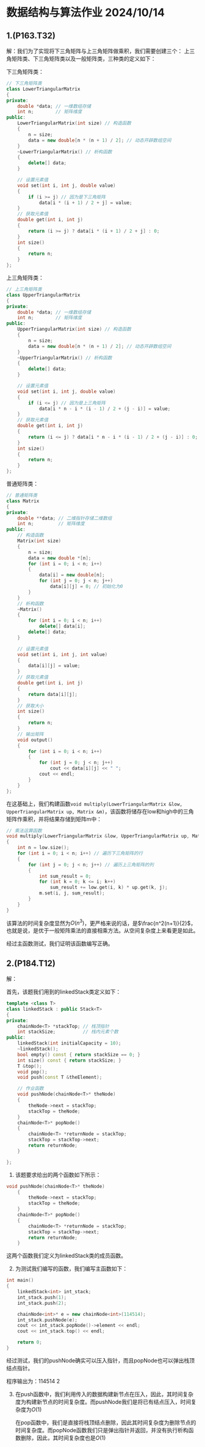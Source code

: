 # 数据结构与算法作业  2024/10/14

## 1.(P163.T32)
解：我们为了实现将下三角矩阵与上三角矩阵做乘积，我们需要创建三个：
上三角矩阵类、下三角矩阵类以及一般矩阵类，三种类的定义如下：

下三角矩阵类：
```c++
// 下三角矩阵类
class LowerTriangularMatrix
{
private:
    double *data; // 一维数组存储
    int n;        // 矩阵维度
public:
    LowerTriangularMatrix(int size) // 构造函数
    {
        n = size;
        data = new double[n * (n + 1) / 2]; // 动态开辟数组空间
    }
    ~LowerTriangularMatrix() // 析构函数
    {
        delete[] data;
    }

    // 设置元素值
    void set(int i, int j, double value)
    {
        if (i >= j) // 因为是下三角矩阵
            data[i * (i + 1) / 2 + j] = value;
    }
    // 获取元素值
    double get(int i, int j)
    {
        return (i >= j) ? data[i * (i + 1) / 2 + j] : 0;
    }
    int size()
    {
        return n;
    }
};
```

上三角矩阵类：
```c++
// 上三角矩阵类
class UpperTriangularMatrix
{
private:
    double *data; // 一维数组存储
    int n;        // 矩阵维度
public:
    UpperTriangularMatrix(int size) // 构造函数
    {
        n = size;
        data = new double[n * (n + 1) / 2]; // 动态开辟数组空间
    }
    ~UpperTriangularMatrix() // 析构函数
    {
        delete[] data;
    }

    // 设置元素值
    void set(int i, int j, double value)
    {
        if (i <= j) // 因为是上三角矩阵
            data[i * n - i * (i - 1) / 2 + (j - i)] = value;
    }
    // 获取元素值
    double get(int i, int j)
    {
        return (i <= j) ? data[i * n - i * (i - 1) / 2 + (j - i)] : 0;
    }
    int size()
    {
        return n;
    }
};
```

普通矩阵类：
```c++
// 普通矩阵类
class Matrix
{
private:
    double **data; // 二维指针存储二维数组
    int n;         // 矩阵维度
public:
    // 构造函数
    Matrix(int size)
    {
        n = size;
        data = new double *[n];
        for (int i = 0; i < n; i++)
        {
            data[i] = new double[n];
            for (int j = 0; j < n; j++)
                data[i][j] = 0; // 初始化为0
        }
    }
    // 析构函数
    ~Matrix()
    {
        for (int i = 0; i < n; i++)
            delete[] data[i];
        delete[] data;
    }

    // 设置元素值
    void set(int i, int j, int value)
    {
        data[i][j] = value;
    }
    // 获取元素值
    double get(int i, int j)
    {
        return data[i][j];
    }
    // 获取大小
    int size()
    {
        return n;
    }
    // 输出矩阵
    void output()
    {
        for (int i = 0; i < n; i++)
        {
            for (int j = 0; j < n; j++)
                cout << data[i][j] << " ";
            cout << endl;
        }
    }
};
```

在这基础上，我们构建函数`void multiply(LowerTriangularMatrix &low, UpperTriangularMatrix up, Matrix &m)`，该函数将储存在low和high中的三角矩阵作乘积，并将结果存储到矩阵m中：
```c++
// 乘法运算函数
void multiply(LowerTriangularMatrix &low, UpperTriangularMatrix up, Matrix &m)
{
    int n = low.size();
    for (int i = 0; i < n; i++) // 遍历下三角矩阵的行
    {
        for (int j = 0; j < n; j++) // 遍历上三角矩阵的列
        {
            int sum_result = 0;
            for (int k = 0; k <= i; k++)
                sum_result += low.get(i, k) * up.get(k, j);
            m.set(i, j, sum_result);
        }
    }
}
```

该算法的时间复杂度显然为$O(n^3)$，更严格来说的话，是$\frac{n^2(n+1)}{2}$，也就是说，是优于一般矩阵乘法的直接相乘方法。从空间复杂度上来看更是如此。

经过主函数测试，我们证明该函数编写正确。

## 2.(P184.T12)

解：

首先，该题我们用到的linkedStack类定义如下：

```c++
template <class T>
class linkedStack : public Stack<T>
{
private:
    chainNode<T> *stackTop; // 栈顶指针
    int stackSize;          // 栈内元素个数
public:
    linkedStack(int initialCapacity = 10);
    ~linkedStack();
    bool empty() const { return stackSize == 0; }
    int size() const { return stackSize; }
    T &top();
    void pop();
    void push(const T &theElement);

    // 作业函数
    void pushNode(chainNode<T>* theNode)
    {
        theNode->next = stackTop;
        stackTop = theNode;
    }
    chainNode<T>* popNode()
    {
        chainNode<T> *returnNode = stackTop;
        stackTop = stackTop->next;
        return returnNode;
    }

};
```

1) 该题要求给出的两个函数如下所示：
```c++
void pushNode(chainNode<T>* theNode)
    {
        theNode->next = stackTop;
        stackTop = theNode;
    }
    chainNode<T>* popNode()
    {
        chainNode<T> *returnNode = stackTop;
        stackTop = stackTop->next;
        return returnNode;
    }
```
这两个函数我们定义为linkedStack类的成员函数。

2) 为测试我们编写的函数，我们编写主函数如下：
```c++
int main()
{
    linkedStack<int> int_stack;
    int_stack.push(1);
    int_stack.push(2);

    chainNode<int>* e = new chainNode<int>(114514);
    int_stack.pushNode(e);
    cout << int_stack.popNode()->element << endl;
    cout << int_stack.top() << endl;

    return 0;
}
```
经过测试，我们的pushNode确实可以压入指针，而且popNode也可以弹出栈顶结点指针。

程序输出为：114514  2

3) 在push函数中，我们利用传入的数据构建新节点在压入，因此，其时间复杂度为构建新节点的时间复杂度。而pushNode我们是将已有结点压入，时间复杂度为$O(1)$

    在pop函数中，我们是直接将栈顶结点删除，因此其时间复杂度为删除节点的时间复杂度。而popNode函数我们只是弹出指针并返回，并没有执行析构函数删除，因此，其时间复杂度也是$O(1)$



